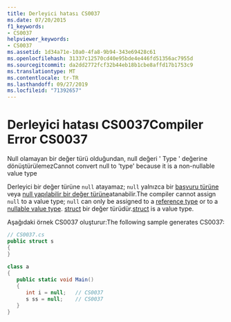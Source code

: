 ```yaml
---
title: Derleyici hatası CS0037
ms.date: 07/20/2015
f1_keywords:
- CS0037
helpviewer_keywords:
- CS0037
ms.assetid: 1d34a71e-10a0-4fa8-9b94-343e69428c61
ms.openlocfilehash: 31337c12570cd40e95bde4e446fd51356ac7955d
ms.sourcegitcommit: da2dd2772fcf32b44eb18b1cbe8affd17b1753c9
ms.translationtype: MT
ms.contentlocale: tr-TR
ms.lasthandoff: 09/27/2019
ms.locfileid: "71392657"
---
```

# <a name="compiler-error-cs0037"></a><span data-ttu-id="62c54-102">Derleyici hatası CS0037</span><span class="sxs-lookup"><span data-stu-id="62c54-102">Compiler Error CS0037</span></span>
<span data-ttu-id="62c54-103">Null olamayan bir değer türü olduğundan, null değeri ' Type ' değerine dönüştürülemez</span><span class="sxs-lookup"><span data-stu-id="62c54-103">Cannot convert null to 'type' because it is a non-nullable value type</span></span>  
  
 <span data-ttu-id="62c54-104">Derleyici bir değer türüne `null` atayamaz; `null` yalnızca bir [başvuru türüne](../language-reference/keywords/reference-types.md) veya [null yapılabilir bir değer türüne](../programming-guide/nullable-types/index.md)atanabilir.</span><span class="sxs-lookup"><span data-stu-id="62c54-104">The compiler cannot assign `null` to a value type; `null` can only be assigned to a [reference type](../language-reference/keywords/reference-types.md) or to a [nullable value type](../programming-guide/nullable-types/index.md).</span></span> <span data-ttu-id="62c54-105">[struct](../language-reference/keywords/struct.md) bir değer türüdür.</span><span class="sxs-lookup"><span data-stu-id="62c54-105">[struct](../language-reference/keywords/struct.md) is a value type.</span></span>
  
 <span data-ttu-id="62c54-106">Aşağıdaki örnek CS0037 oluşturur:</span><span class="sxs-lookup"><span data-stu-id="62c54-106">The following sample generates CS0037:</span></span>  
  
```csharp  
// CS0037.cs  
public struct s  
{  
}  
  
class a  
{  
   public static void Main()  
   {  
      int i = null;   // CS0037  
      s ss = null;    // CS0037  
   }  
}  
```
